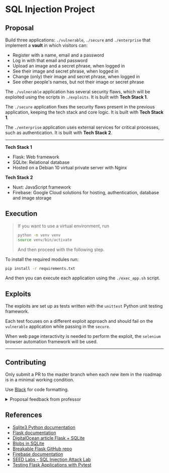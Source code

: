 # SQL Injection Project

## Proposal
Build three applications: `./vulnerable`,  `./secure` and `./enterprise` that implement a **vault** in which visitors can:
 - Register with a name, email and a password
 - Log in with that email and password
 - Upload an image and a secret phrase, when logged in
 - See their image and secret phrase, when logged in
 - Change (only) their image and secret phrase, when logged in
 - See other people's names, but not their image or secret phrase

The `./vulnerable` application has several security flaws, which will be exploited using the scripts in `./exploits`. It is built with **Tech Stack 1**.

The `./secure` application fixes the security flaws present in the previous application, keeping the tech stack and core logic. It is built with **Tech Stack 1**.

The `./enterprise` application uses external services for critical processes, such as authentication. It is built with **Tech Stack 2**.

---

**Tech Stack 1**
 - Flask: Web framework
 - SQLite: Relational database
 - Hosted on a Debian 10 virtual private server with Nginx

**Tech Stack 2**
 - Nuxt: JavaScript framework
 - Firebase: Google Cloud solutions for hosting, authentication, database and image storage

## Execution

> If you want to use a virtual environment, run
> ```bash
> python -m venv venv
> source venv/bin/activate
> ```
> And then proceed with the following step.

To install the required modules run:
```bash
pip install -r requirements.txt
```

And then you can execute each application using the `./exec_app.sh` script.

## Exploits

The exploits are set up as tests written with the `unittest` Python unit testing framework.

Each test focuses on a different exploit approach and should fail on the `vulnerable` application while passing in the `secure`.

When web page interactivity is needed to perform the exploit, the `selenium` browser automation framework will be used.

---

## Contributing

Only submit a PR to the master branch when each new item in the roadmap is in a minimal working condition.

Use [Black](https://github.com/python/black) for code formatting.

<details>
<summary>Proposal feedback from professor</summary>
Caro Nicholas e restantes elementos do grupo,

Obrigado pelo e-mail com a proposta de tema.

SQL injection (de entre as várias vulnerabilidades inerentes a validação de inputs imprópria/inexistente), é um tópico relativamente simples mas que pode dar um trabalho interessante.

Fazer o trabalho em três passos (construção de aplicação vulnerável, exploração das vulnerabilidades, e correção/mitigação) é uma abordagem comum e aceitável.

Se virem o SEED Labs focado em SQLi, p.ex, irão encontrar uma abordagem semelhante lá também.

Posso deixar algumas sugestões de tópicos que podem pesquisar e eventualmente acrescentar ao vosso trabalho:

 - Explorar Web Application Firewalls (WAFs), especialmente se tiverem em consideração TLS/HTTPS -- são ferramentas muito comuns, e são úteis p.ex. quando não temos acesso a corrigir o código vulnerável. Também são úteis para detetar utilizadores que estejam a tentar fazer SQLi.

 - Se mantiverem a escolha de tecnologias que mencionaram também podem fazer um trabalho mais abrangente, não focado apenas em SQLi mas também noutras vulnerabilidades comuns em aplicações Flask (code injection, SSTI, etc. -- p.ex. https://github.com/stephenbradshaw/breakableflask) e eventual mitigação.

 - Se quiserem testar diferentes técnicas de SQLi, podem também inspirar-se em algo tipo DVWA (https://github.com/digininja/DVWA) e eventualmente usar ferramentas de ataque automatizadas.

Claro que as sugestões também dependem do progresso que forem fazendo ao longo das semanas, e dos tópicos que mais despertarem o vosso interesse.
</details>

## References
 - [Sqlite3 Python documentation](https://docs.python.org/3/library/sqlite3.html)
 - [Flask documentation](https://flask.palletsprojects.com/en/2.2.x/)
 - [DigitalOcean article Flask + SQLite](https://www.digitalocean.com/community/tutorials/how-to-use-an-sqlite-database-in-a-flask-application)
 - [Blobs in SQLite](https://stackoverflow.com/questions/51301395/how-to-store-a-jpg-in-an-sqlite-database-with-python)
 - [Breakable Flask GitHub repo](https://github.com/stephenbradshaw/breakableflask)
 - [Firebase documentation](https://firebase.google.com/docs)
 - [SEED Labs - SQL Injection Attack Lab](https://seedsecuritylabs.org/Labs_20.04/Web/Web_SQL_Injection/)
 - [Testing Flask Applications with Pytest](https://testdriven.io/blog/flask-pytest/)
